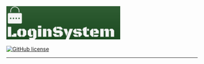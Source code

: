<img src="/assets/Logo.png" width="300px">  
<!-- for poggit
<img src="https://raw.githubusercontent.com/fujiwaraizuho/LoginSystem/master/assets/Logo.png" width="300px">  
-->

[![GitHub license](https://img.shields.io/badge/license-MIT-blue.svg)](https://github.com/fujiwaraizuho/LoginSystem/blob/master/LICENSE)

***
